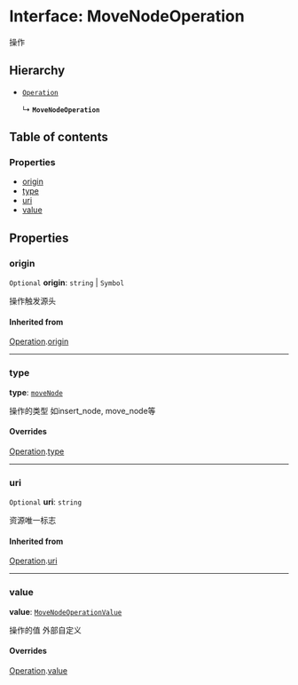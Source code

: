 # Interface: MoveNodeOperation

操作

## Hierarchy

* [`Operation`](/auto-docs/free-layout-editor/interfaces/Operation.md)

  ↳ **`MoveNodeOperation`**

## Table of contents

### Properties

* [origin](/auto-docs/free-layout-editor/interfaces/MoveNodeOperation.md#origin)
* [type](/auto-docs/free-layout-editor/interfaces/MoveNodeOperation.md#type)
* [uri](/auto-docs/free-layout-editor/interfaces/MoveNodeOperation.md#uri)
* [value](/auto-docs/free-layout-editor/interfaces/MoveNodeOperation.md#value)

## Properties

### origin

`Optional` **origin**: `string` | `Symbol`

操作触发源头

#### Inherited from

[Operation](/auto-docs/free-layout-editor/interfaces/Operation.md).[origin](/auto-docs/free-layout-editor/interfaces/Operation.md#origin)

***

### type

**type**: [`moveNode`](/auto-docs/free-layout-editor/enums/FreeOperationType.md#movenode)

操作的类型 如insert\_node, move\_node等

#### Overrides

[Operation](/auto-docs/free-layout-editor/interfaces/Operation.md).[type](/auto-docs/free-layout-editor/interfaces/Operation.md#type)

***

### uri

`Optional` **uri**: `string`

资源唯一标志

#### Inherited from

[Operation](/auto-docs/free-layout-editor/interfaces/Operation.md).[uri](/auto-docs/free-layout-editor/interfaces/Operation.md#uri)

***

### value

**value**: [`MoveNodeOperationValue`](/auto-docs/free-layout-editor/interfaces/MoveNodeOperationValue.md)

操作的值 外部自定义

#### Overrides

[Operation](/auto-docs/free-layout-editor/interfaces/Operation.md).[value](/auto-docs/free-layout-editor/interfaces/Operation.md#value)
